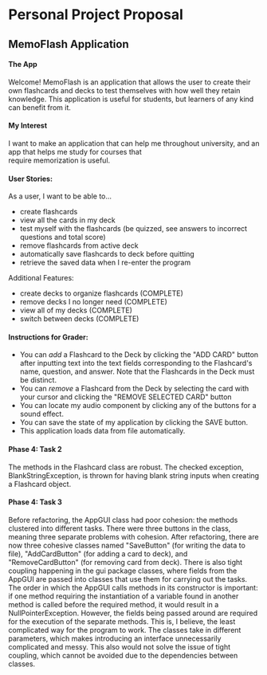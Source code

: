 # Personal Project Proposal

## MemoFlash Application


#### The App

Welcome! MemoFlash is an application that allows the user to create their own flashcards and decks to test themselves 
with how well they retain knowledge. This application is useful for students, but learners of any kind can benefit from it.

#### My Interest

I want to make an application that can help me throughout university, and an app that helps me study for courses that  
require memorization is useful.


#### User Stories:  

As a user, I want to be able to... 
- create flashcards
- view all the cards in my deck
- test myself with the flashcards (be quizzed, see answers to incorrect questions and total score)
- remove flashcards from active deck
- automatically save flashcards to deck before quitting
- retrieve the saved data when I re-enter the program

Additional Features: 
- create decks to organize flashcards (COMPLETE)
- remove decks I no longer need (COMPLETE)
- view all of my decks (COMPLETE)
- switch between decks (COMPLETE)

#### Instructions for Grader:
- You can *add* a Flashcard to the Deck by clicking the "ADD CARD" button after inputting text into the text fields 
corresponding to the Flashcard's name, question, and answer. Note that the Flashcards in the Deck must be distinct.
- You can *remove* a Flashcard from the Deck by selecting the card with your cursor and clicking the "REMOVE SELECTED 
CARD" button
- You can locate my audio component by clicking any of the buttons for a sound effect.
- You can save the state of my application by clicking the SAVE button.
- This application loads data from file automatically.

#### Phase 4: Task 2
The methods in the Flashcard class are robust. The checked exception, BlankStringException, is thrown for having 
blank string inputs when creating a Flashcard object.

#### Phase 4: Task 3
Before refactoring, the AppGUI class had poor cohesion: the methods clustered into different tasks. 
There were three buttons in the class, meaning three separate problems with cohesion. After refactoring, there are now 
three cohesive classes named "SaveButton" (for writing the data to file), "AddCardButton" (for adding a card to deck), 
and "RemoveCardButton" (for removing card from deck).
There is also tight coupling happening in the gui package classes, where fields from the AppGUI are passed 
into classes that use them for carrying out the tasks. The order in which the AppGUI calls methods in its 
constructor is important: if one method requiring the instantiation of a variable found in another method is called
before the required method, it would result in a NullPointerException. However, the fields being passed around are 
required for the execution of the separate methods. This is, I believe, the least complicated way for the program to work.
The classes take in different parameters, which makes introducing an interface unnecessarily complicated and messy. This
also would not solve the issue of tight coupling, which cannot be avoided due to the dependencies between classes.